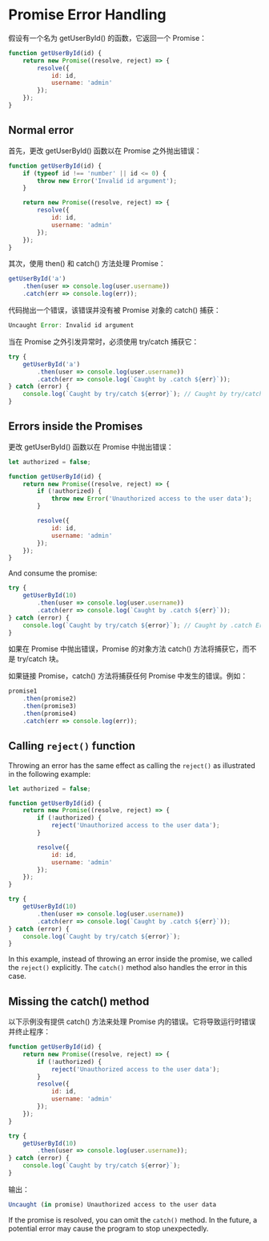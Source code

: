 # Promise Error Handling

假设有一个名为 getUserById() 的函数，它返回一个 Promise：

```js
function getUserById(id) {
    return new Promise((resolve, reject) => {
        resolve({
            id: id,
            username: 'admin'
        });
    });
}
```

## Normal error

首先，更改 getUserById() 函数以在 Promise 之外抛出错误：

```js
function getUserById(id) {
    if (typeof id !== 'number' || id <= 0) {
        throw new Error('Invalid id argument');
    }

    return new Promise((resolve, reject) => {
        resolve({
            id: id,
            username: 'admin'
        });
    });
}
```

其次，使用 then() 和 catch() 方法处理 Promise：

```js
getUserById('a')
    .then(user => console.log(user.username))
    .catch(err => console.log(err));
```

代码抛出一个错误，该错误并没有被 Promise 对象的 catch() 捕获：

```js
Uncaught Error: Invalid id argument
```

当在 Promise 之外引发异常时，必须使用 try/catch 捕获它：

```js
try {
    getUserById('a')
        .then(user => console.log(user.username))
        .catch(err => console.log(`Caught by .catch ${err}`));
} catch (error) {
    console.log(`Caught by try/catch ${error}`); // Caught by try/catch Error: Invalid id argument
}
```

## Errors inside the Promises

更改 getUserById() 函数以在 Promise 中抛出错误：

```js
let authorized = false;

function getUserById(id) {
    return new Promise((resolve, reject) => {
        if (!authorized) {
            throw new Error('Unauthorized access to the user data');
        }

        resolve({
            id: id,
            username: 'admin'
        });
    });
}
```

And consume the promise:

```js
try {
    getUserById(10)
        .then(user => console.log(user.username))
        .catch(err => console.log(`Caught by .catch ${err}`));
} catch (error) {
    console.log(`Caught by try/catch ${error}`); // Caught by .catch Error: Unauthorized access to the user data
}
```

如果在 Promise 中抛出错误，Promise 的对象方法 catch() 方法将捕获它，而不是 try/catch 块。

如果链接 Promise，catch() 方法将捕获任何 Promise 中发生的错误。例如：

```js
promise1
    .then(promise2)
    .then(promise3)
    .then(promise4)
    .catch(err => console.log(err));
```

## Calling `reject()` function

Throwing an error has the same effect as calling the `reject()` as illustrated in the following example:

```js
let authorized = false;

function getUserById(id) {
    return new Promise((resolve, reject) => {
        if (!authorized) {
            reject('Unauthorized access to the user data');
        }

        resolve({
            id: id,
            username: 'admin'
        });
    });
}

try {
    getUserById(10)
        .then(user => console.log(user.username))
        .catch(err => console.log(`Caught by .catch ${err}`));
} catch (error) {
    console.log(`Caught by try/catch ${error}`);
}
```

In this example, instead of throwing an error inside the promise, we called the `reject()` explicitly. The `catch()` method also handles the error in this case.

## Missing the catch() method

以下示例没有提供 catch() 方法来处理 Promise 内的错误。它将导致运行时错误并终止程序：

```js
function getUserById(id) {
    return new Promise((resolve, reject) => {
        if (!authorized) {
            reject('Unauthorized access to the user data');
        }
        resolve({
            id: id,
            username: 'admin'
        });
    });
}

try {
    getUserById(10)
        .then(user => console.log(user.username));
} catch (error) {
    console.log(`Caught by try/catch ${error}`);
}
```

输出：

```js
Uncaught (in promise) Unauthorized access to the user data
```

If the promise is resolved, you can omit the `catch()` method. In the future, a potential error may cause the program to stop unexpectedly.